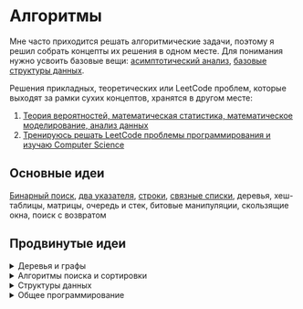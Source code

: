 # Алгоритмы

Мне часто приходится решать алгоритмические задачи, поэтому я решил собрать концепты их решения в одном месте. Для понимания нужно усвоить базовые вещи: 
<a href="./Асимптотический анализ.ipynb">асимптотический анализ</a>, <a href="./Базовые структуры данных.ipynb">базовые структуры данных</a>.

Решения прикладных, теоретических или LeetCode проблем, которые выходят за рамки сухих концептов, хранятся в другом месте:

1. <a href="https://github.com/funcid/data-science">Теория вероятностей, математическая статистика, математическое моделирование, анализ данных</a>
2. <a href="https://github.com/funcid/leetcode-training">Тренируюсь решать LeetCode проблемы программирования и изучаю Computer Science</a>

## Основные идеи
<a href="./Бинарный поиск.ipynb">Бинарный поиск</a>, 
<a href="./Два указателя.ipynb">два указателя</a>, 
<a href="./Строки.ipynb">строки</a>, 
<a href="./Связные списки.ipynb">связные списки</a>, 
деревья, 
хеш-таблицы, 
матрицы, 
очередь и стек,
битовые манипуляции, 
скользящие окна,
поиск с возвратом

## Продвинутые идеи

<details><summary>Деревья и графы</summary>
  
- **DFS / BFS**
- **Префиксное дерево**
- **Суффиксное дерево**
- **Quad дерево**
- **Дерево отрезков**
- **Система непересекающихся множеств**
- **Дерево Меркла**
- **B / B+ дерево**
- **LSM дерево**
- **Splay дерево**

</details>

<details><summary>Алгоритмы поиска и сортировки</summary>
  
- **Алгоритмы Ли / Дейкстры / Флойда-Уоршелла**
- **Топологическая сортировка**
- **Алгоритм Кадане**
- **Алгоритм Кнута-Морриса-Пратта**
- **Quick select**

</details>

<details><summary>Структуры данных</summary>
  
- **Персистентные структуры данных**
- **Фильтр Блума**
- **Битовая карта**
- **Кольцевой буфер**
- **Фибоначчиева куча**

</details>

<details><summary>Общее программирование</summary>
  
- **Динамическое программирование**
- **Жадные алгоритмы**

</details>
